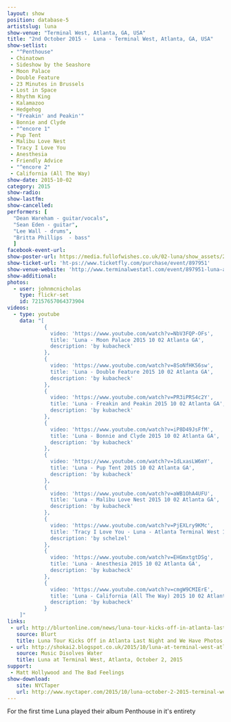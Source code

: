 ```yaml
---
layout: show
position: database-5
artistslug: luna
show-venue: "Terminal West, Atlanta, GA, USA"
title: "2nd October 2015 -  Luna - Terminal West, Atlanta, GA, USA"
show-setlist:
 - "^Penthouse"
 - Chinatown
 - Sideshow by the Seashore
 - Moon Palace
 - Double Feature
 - 23 Minutes in Brussels
 - Lost in Space
 - Rhythm King
 - Kalamazoo
 - Hedgehog
 - "Freakin' and Peakin'"
 - Bonnie and Clyde
 - "^encore 1"
 - Pup Tent
 - Malibu Love Nest
 - Tracy I Love You
 - Anesthesia
 - Friendly Advice
 - "^encore 2"
 - California (All The Way)
show-date: 2015-10-02
category: 2015
show-radio:
show-lastfm:
show-cancelled:
performers: [
  "Dean Wareham - guitar/vocals",
  "Sean Eden - guitar",
  "Lee Wall - drums",
  "Britta Phillips  - bass"
  ]
facebook-event-url:
show-poster-url: https://media.fullofwishes.co.uk/02-luna/show_assets/2015-10-02/2015-10-02-luna-terminal-west-atlanta-poster.jpg
show-ticket-url: 'ht-ps://www.ticketfly.com/purchase/event/897951'
show-venue-website: 'http://www.terminalwestatl.com/event/897951-luna-atlanta/'
show-additional:
photos:
  - user: johnmcnicholas
    type: flickr-set
    id: 72157657064373904
videos:
  - type: youtube
    data: "[
            {
              video: 'https://www.youtube.com/watch?v=NbV3FQP-OFs',
              title: 'Luna - Moon Palace 2015 10 02 Atlanta GA',
              description: 'by kubacheck'
            },
            {
              video: 'https://www.youtube.com/watch?v=8SoNfHK56sw',
              title: 'Luna - Double Feature 2015 10 02 Atlanta GA',
              description: 'by kubacheck'
            },
            {
              video: 'https://www.youtube.com/watch?v=PR3iPRS4c2Y',
              title: 'Luna - Freakin and Peakin 2015 10 02 Atlanta GA',
              description: 'by kubacheck'
            },
            {
              video: 'https://www.youtube.com/watch?v=iP8D49JsFfM',
              title: 'Luna - Bonnie and Clyde 2015 10 02 Atlanta GA',
              description: 'by kubacheck'
            },
            {
              video: 'https://www.youtube.com/watch?v=1dLxasLW6mY',
              title: 'Luna - Pup Tent 2015 10 02 Atlanta GA',
              description: 'by kubacheck'
            },
            {
              video: 'https://www.youtube.com/watch?v=aWB1OhA4UFU',
              title: 'Luna - Malibu Love Nest 2015 10 02 Atlanta GA',
              description: 'by kubacheck'
            },
            {
              video: 'https://www.youtube.com/watch?v=PjEXLry9KMc',
              title: 'Tracy I Love You - Luna - Atlanta Terminal West 10/2/15',
              description: 'by schelzel'
            },
            {
              video: 'https://www.youtube.com/watch?v=EHGmxtgtDSg',
              title: 'Luna - Anesthesia 2015 10 02 Atlanta GA',
              description: 'by kubacheck'
            },
            {
              video: 'https://www.youtube.com/watch?v=cmgW9CMIErE',
              title: 'Luna - California (All The Way) 2015 10 02 Atlanta GA',
              description: 'by kubacheck'
            }
    ]"
links:
 - url: http://blurtonline.com/news/luna-tour-kicks-off-in-atlanta-last-night-we-have-photos-to-prove-it/
   source: Blurt
   title: Luna Tour Kicks Off in Atlanta Last Night and We Have Photos to Prove It
 - url: http://shokai2.blogspot.co.uk/2015/10/luna-at-terminal-west-atlanta-october-2.html
   source: Music Disolves Water
   title: Luna at Terminal West, Atlanta, October 2, 2015
support:
 - Matt Hollywood and The Bad Feelings
show-download:
   site: NYCTaper
   url: http://www.nyctaper.com/2015/10/luna-october-2-2015-terminal-west-atlanta/
---
```

For the first time Luna played their album Penthouse in it's entirety
